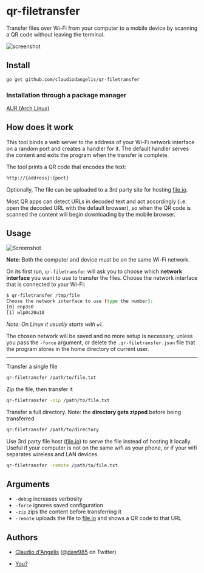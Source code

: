 # qr-filetransfer

Transfer files over Wi-Fi from your computer to a mobile device by scanning a QR code without leaving the terminal.

![screenshot](demo.gif)

## Install

```bash
go get github.com/claudiodangelis/qr-filetransfer
```

### Installation through a package manager

[AUR (Arch Linux)](https://aur.archlinux.org/packages/qr-filetransfer-git/)

## How does it work

This tool binds a web server to the address of your Wi-Fi network interface on a random port and creates a handler for it. The default handler serves the content and exits the program when the transfer is complete.

The tool prints a QR code that encodes the text:

```bash
http://{address}:{port}
```

Optionally, The file can be uploaded to a 3rd party site for hosting [file.io](https://file.io/).

Most QR apps can detect URLs in decoded text and act accordingly (i.e. open the decoded URL with the default browser), so when the QR code is scanned the content will begin downloading by the mobile browser.

## Usage

![Screenshot](screenshot.jpg)

**Note**: Both the computer and device must be on the same Wi-Fi network.

On its first run, `qr-filetransfer` will ask you to choose which **network interface** you want to use to transfer the files. Choose the network interface that is connected to your Wi-Fi:

```bash
$ qr-filetransfer /tmp/file
Choose the network interface to use (type the number):
[0] enp3s0
[1] wlp0s20u10
```

_Note: On Linux it usually starts with `wl`._

The chosen network will be saved and no more setup is necessary, unless you pass the `-force` argument, or delete the `.qr-filetransfer.json` file that the program stores in the home directory of current user.

---

Transfer a single file

```bash
qr-filetransfer /path/to/file.txt
```

Zip the file, then transfer it

```bash
qr-filetransfer -zip /path/to/file.txt
```

Transfer a full directory. Note: the **directory gets zipped** before being transferred

```bash
qr-filetransfer /path/to/directory
```

Use 3rd party file host ([file.io](https://file.io)) to serve the file instead of hosting it locally. Useful if your computer is not on the same wifi as your phone, or if your wifi separates wireless and LAN devices.

```bash
qr-filetransfer -remote /path/to/file.txt
```

## Arguments

- `-debug` increases verbosity
- `-force` ignores saved configuration
- `-zip` zips the content before transferring it
- `-remote` uploads the file to [file.io](https://file.io) and shows a QR code to that URL

## Authors

- [Claudio d'Angelis](claudiodangelis@gmail.com) ([@daw985](https://twitter.com/daw985) on Twitter)

- [You?](https://github.com/claudiodangelis/qr-filetransfer/fork)
